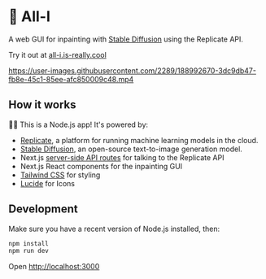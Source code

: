 # 🎨 All-I

A web GUI for inpainting with [Stable Diffusion](https://replicate.com/stability-ai/stable-diffusion) using the Replicate API.

Try it out at [all-i.is-really.cool](https://all-i.is-really.cool/)

https://user-images.githubusercontent.com/2289/188992670-3dc9db47-fb8e-45c1-85ee-afc850009c48.mp4

## How it works

🐢🚀 This is a Node.js app! It's powered by:

- [Replicate](https://replicate.com/), a platform for running machine learning models in the cloud.
- [Stable Diffusion](https://replicate.com/stability-ai/stable-diffusion), an open-source text-to-image generation model.
- Next.js [server-side API routes](pages/api) for talking to the Replicate API
- Next.js React components for the inpainting GUI
- [Tailwind CSS](https://tailwindcss.com/) for styling
- [Lucide](https://lucide.dev/) for Icons

## Development

Make sure you have a recent version of Node.js installed, then:

```sh
npm install
npm run dev
```

Open [http://localhost:3000](http://localhost:3000)
